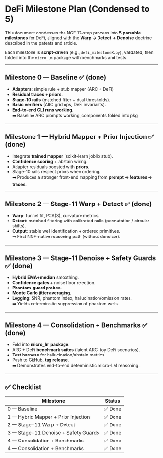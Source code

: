 # DeFi Milestone Plan (Condensed to 5)

This document condenses the NGF 12-step process into **5 parsable milestones** for DeFi, aligned with the **Warp → Detect → Denoise** doctrine described in the patents and article.  

Each milestone is **script-driven** (e.g., `defi_milestoneX.py`), validated, then folded into the `micro_lm` package with benchmarks and tests.

---

## Milestone 0 — Baseline ✅ (done)
- **Adapters**: simple rule + stub mapper (ARC + DeFi).  
- **Residual traces + priors**.  
- **Stage-10 rails** (matched filter + dual thresholds).  
- **Basic verifiers** (ARC grid ops, DeFi invariants).  
- **End-to-end CLI runs working**.  
➡️ Baseline ARC prompts working, components folded into pkg

---

## Milestone 1 — Hybrid Mapper + Prior Injection ✅ (done)
- Integrate **trained mapper** (scikit-learn joblib stub).  
- **Confidence scoring** + abstain wiring.  
- Adapter residuals boosted with **priors**.  
- Stage-10 rails respect priors when ordering.  
➡️ Produces a stronger front-end mapping from **prompt → features → traces**.

---

## Milestone 2 — Stage-11 Warp + Detect ✅ (done)
- **Warp**: funnel fit, PCA(3), curvature metrics.  
- **Detect**: matched filtering with calibrated nulls (permutation / circular shifts).  
- **Output**: stable well identification + ordered primitives.  
➡️ First NGF-native reasoning path (without denoiser).

---

## Milestone 3 — Stage-11 Denoise + Safety Guards ✅ (done)
- **Hybrid EMA+median** smoothing.  
- **Confidence gates** + noise floor rejection.  
- **Phantom-guard probes**.  
- **Monte Carlo jitter averaging**.  
- **Logging**: SNR, phantom index, hallucination/omission rates.  
➡️ Yields deterministic suppression of phantom wells.

---

## Milestone 4 — Consolidation + Benchmarks ✅ (done)
- Fold into **micro_lm package**.  
- ARC + DeFi **benchmark suites** (latent ARC, toy DeFi scenarios).  
- **Test harness** for hallucination/abstain metrics.  
- Push to GitHub, **tag release**.  
➡️ Demonstrates end-to-end deterministic micro-LM reasoning.

---

## ✅ Checklist

| Milestone | Status |
|-----------|--------|
| 0 — Baseline | ✅ Done |
| 1 — Hybrid Mapper + Prior Injection | ✅ Done  |
| 2 — Stage-11 Warp + Detect | ✅ Done |
| 3 — Stage-11 Denoise + Safety Guards |  ✅ Done |
| 4 — Consolidation + Benchmarks | ✅ Done |
| 4 — Consolidation + Benchmarks | ✅ Done |
